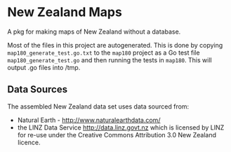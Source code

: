# New Zealand Maps

A pkg for making maps of New Zealand without a database.  

Most of the files in this project are autogenerated.  This is done by copying `map180_generate_test.go.txt` to the `map180` project as a Go test file `map180_generate_test.go` and then running the tests in `map180`.  This will output .go files into /tmp.

## Data Sources

The assembled New Zealand data set uses data sourced from:

* Natural Earth - http://www.naturalearthdata.com/
* the LINZ Data Service http://data.linz.govt.nz which is licensed by LINZ for re-use under the Creative Commons Attribution 3.0 New Zealand licence.